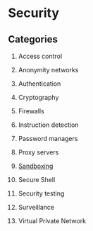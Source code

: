 # Security

## Categories

1. Access control

1. Anonymity networks

1. Authentication

1. Cryptography

1. Firewalls

1. Instruction detection

1. Password managers

1. Proxy servers

1. [Sandboxing](sandboxing)

1. Secure Shell

1. Security testing

1. Surveillance

1. Virtual Private Network
